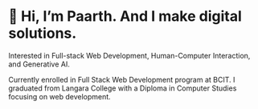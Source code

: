 # 👋 Hi, I’m Paarth. And I make digital solutions.

<p> Interested in Full-stack Web Development, Human-Computer Interaction, and Generative AI. </p>
<p> Currently enrolled in Full Stack Web Development program at BCIT. I graduated from Langara College with a Diploma in Computer Studies focusing on web development.</p>

<!---
paarthd00/paarthd00 is a ✨ special ✨ repository because its `README.md` (this file) appears on your GitHub profile.
You can click the Preview link to take a look at your changes.
--->
